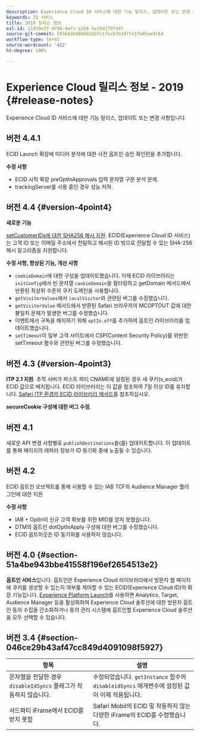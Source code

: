 ```yaml
---
description: Experience Cloud ID 서비스에 대한 기능 릴리스, 업데이트 또는 변경 사항입니다.
keywords: ID 서비스
title: 2019 릴리스 정보
exl-id: 11439e27-9740-4afc-a2b8-5e35d179f34f
source-git-commit: 503683b66b6022b7c1fecbfb197fe17e05ae9c64
workflow-type: tm+mt
source-wordcount: '422'
ht-degree: 100%

---
```


# Experience Cloud 릴리스 정보 - 2019 {#release-notes}

Experience Cloud ID 서비스에 대한 기능 릴리스, 업데이트 또는 변경 사항입니다.

## 버전 4.4.1

ECID Launch 확장에 미디어 분석에 대한 사전 옵트인 승인 확인란을 추가합니다.

**수정 사항**

* ECID 시작 확장 preOptInApprovals 입력 문자열 구문 분석 문제.
* trackingServer를 사용 중인 경우 성능 저하.

## 버전 4.4 {#version-4point4}

**새로운 기능**

[setCustomerIDs에 대한 SHA256 해시 지원](/help/reference/hashing-support.md). ECID(Experience Cloud ID 서비스)는 고객 ID 또는 이메일 주소에서 전달하고 해시된 ID 밖으로 전달할 수 있는 SHA-256 해시 알고리즘을 지원합니다.

**수정 사항, 향상된 기능, 개선 사항**

* `cookieDomain`에 대한 구성을 업데이트했습니다. 이제 ECID 라이브러리는 `initConfig`에서 빈 문자열 `cookieDomain`을 필터링하고 getDomain 메서드에서 반환된 최상위 수준의 쿠키 도메인을 사용합니다.
* `getVisitorValues`에서 `localVisitor`와 관련된 버그를 수정했습니다.
* `getVisitorValue` 메서드에서 반환된 Safari 브라우저의 MCOPTOUT 값에 대한 불일치 문제가 발생한 버그를 수정했습니다.
* 이벤트에서 구독을 해지하기 위해 `optIn.off`를 추가하여 옵트인 라이브러리를 업데이트했습니다.
* `setTimeout`이 일부 고객 사이트에서 CSP(Content Security Policy)를 위반한 setTimeout 함수와 관련된 버그를 수정했습니다.

## 버전 4.3 {#version-4point3}

**ITP 2.1 지원**. 추적 서버가 퍼스트 파티 CNAME에 설정된 경우 새 쿠키(s_ecid)가 ECID 값으로 배치됩니다. ECID 라이브러리는 이 값을 참조하여 7일 이상 ID를 유지합니다. [Safari ITP 환경의 ECID 라이브러리 메서드](/help/reference/ecid-library-methods.md)를 참조하십시오.

**secureCookie 구성에 대한 버그 수정**.

## 버전 4.1

새로운 API 변경 사항별로 `publishDestinations`을(를) 업데이트합니다. 이 업데이트를 통해 페이지의 레퍼러 정보가 ID 동기화 중에 노출될 수 있습니다.

## 버전 4.2

ECID 옵트인 오브젝트를 통해 사용할 수 있는 IAB TCF의 Audience Manager 플러그인에 대한 지원

**수정 사항**

* IAB + OptIn이 신규 고객 확보를 위한 MID를 얻지 못했습니다.
* DTM의 옵트인 dotOptInApply 구성에 대한 버그를 수정했습니다.
* ECID 옵트아웃은 ID 동기화를 사용하지 않습니다.

## 버전 4.0 {#section-51a4be943bbe41558f196ef2654513e2}

**옵트인 서비스**&#x200B;입니다. 옵트인은 Experience Cloud 라이브러리에서 방문자 웹 페이지에 쿠키를 생성할 수 있는지 여부를 제어할 수 있는 ECID(Experience Cloud ID)의 확장 기능입니다. [Experience Platform Launch](https://experienceleague.adobe.com/docs/experience-platform/tags/home.html?lang=ko)를 사용하면 Analytics, Target, Audience Manager 등을 활성화하여 Experience Cloud 솔루션에 대한 방문자 옵트인 동의 수집을 간소화하거나 동의 관리 시스템에 옵트인할 Experience Cloud 솔루션을 모두 선택할 수 있습니다.

## 버전 3.4 {#section-046ce29b43af47cc849d4091098f5927}

| 항목 | 설명 |
|---|---|
| 문자열을 전달한 경우 `disableIdSyncs` 플래그가 작동하지 않습니다. | 수정되었습니다. `getInstance` 함수의 `disableidSyncs` 매개변수에 설정된 값이 이제 적용됩니다. |
| 서드파티 iFrame에서 ECID를 받지 못함 | Safari Mobil의 ECID 및 작동하지 않는 다양한 iFrame의 ECID를 수정했습니다. |
